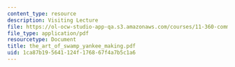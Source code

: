 ```yaml
---
content_type: resource
description: Visiting Lecture
file: https://ol-ocw-studio-app-qa.s3.amazonaws.com/courses/11-360-community-growth-and-land-use-planning-fall-2003/1ca87b195641124f176867f4a7b5c1a6_the_art_of_swamp_yankee_making.pdf
file_type: application/pdf
resourcetype: Document
title: the_art_of_swamp_yankee_making.pdf
uid: 1ca87b19-5641-124f-1768-67f4a7b5c1a6
---
```

